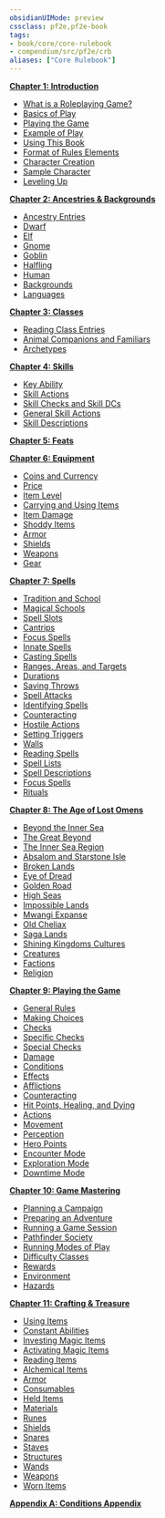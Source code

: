 ```yaml
---
obsidianUIMode: preview
cssclass: pf2e,pf2e-book
tags:
- book/core/core-rulebook
- compendium/src/pf2e/crb
aliases: ["Core Rulebook"]
---
```

**[Chapter 1: Introduction](chapter-1-introduction.md)**

- [What is a Roleplaying Game?](chapter-1-introduction.md#What%20is%20a%20Roleplaying%20Game?)
- [Basics of Play](chapter-1-introduction.md#Basics%20of%20Play)
- [Playing the Game](chapter-1-introduction.md#Playing%20the%20Game)
- [Example of Play](chapter-1-introduction.md#Example%20of%20Play)
- [Using This Book](chapter-1-introduction.md#Using%20This%20Book)
- [Format of Rules Elements](chapter-1-introduction.md#Format%20of%20Rules%20Elements)
- [Character Creation](chapter-1-introduction.md#Character%20Creation)
- [Sample Character](chapter-1-introduction.md#Sample%20Character)
- [Leveling Up](chapter-1-introduction.md#Leveling%20Up)

**[Chapter 2: Ancestries & Backgrounds](chapter-2-ancestries-backgrounds.md)**

- [Ancestry Entries](chapter-2-ancestries-backgrounds.md#Ancestry%20Entries)
- [Dwarf](chapter-2-ancestries-backgrounds.md#Dwarf)
- [Elf](chapter-2-ancestries-backgrounds.md#Elf)
- [Gnome](chapter-2-ancestries-backgrounds.md#Gnome)
- [Goblin](chapter-2-ancestries-backgrounds.md#Goblin)
- [Halfling](chapter-2-ancestries-backgrounds.md#Halfling)
- [Human](chapter-2-ancestries-backgrounds.md#Human)
- [Backgrounds](chapter-2-ancestries-backgrounds.md#Backgrounds)
- [Languages](chapter-2-ancestries-backgrounds.md#Languages)

**[Chapter 3: Classes](chapter-3-classes.md)**

- [Reading Class Entries](chapter-3-classes.md#Reading%20Class%20Entries)
- [Animal Companions and Familiars](chapter-3-classes.md#Animal%20Companions%20and%20Familiars)
- [Archetypes](chapter-3-classes.md#Archetypes)

**[Chapter 4: Skills](chapter-4-skills.md)**

- [Key Ability](chapter-4-skills.md#Key%20Ability)
- [Skill Actions](chapter-4-skills.md#Skill%20Actions)
- [Skill Checks and Skill DCs](chapter-4-skills.md#Skill%20Checks%20and%20Skill%20DCs)
- [General Skill Actions](chapter-4-skills.md#General%20Skill%20Actions)
- [Skill Descriptions](chapter-4-skills.md#Skill%20Descriptions)

**[Chapter 5: Feats](chapter-5-feats.md)**

**[Chapter 6: Equipment](chapter-6-equipment.md)**

- [Coins and Currency](chapter-6-equipment.md#Coins%20and%20Currency)
- [Price](chapter-6-equipment.md#Price)
- [Item Level](chapter-6-equipment.md#Item%20Level)
- [Carrying and Using Items](chapter-6-equipment.md#Carrying%20and%20Using%20Items)
- [Item Damage](chapter-6-equipment.md#Item%20Damage)
- [Shoddy Items](chapter-6-equipment.md#Shoddy%20Items)
- [Armor](chapter-6-equipment.md#Armor)
- [Shields](chapter-6-equipment.md#Shields)
- [Weapons](chapter-6-equipment.md#Weapons)
- [Gear](chapter-6-equipment.md#Gear)

**[Chapter 7: Spells](chapter-7-spells.md)**

- [Tradition and School](chapter-7-spells.md#Tradition%20and%20School)
- [Magical Schools](chapter-7-spells.md#Magical%20Schools)
- [Spell Slots](chapter-7-spells.md#Spell%20Slots)
- [Cantrips](chapter-7-spells.md#Cantrips)
- [Focus Spells](chapter-7-spells.md#Focus%20Spells)
- [Innate Spells](chapter-7-spells.md#Innate%20Spells)
- [Casting Spells](chapter-7-spells.md#Casting%20Spells)
- [Ranges, Areas, and Targets](chapter-7-spells.md#Ranges,%20Areas,%20and%20Targets)
- [Durations](chapter-7-spells.md#Durations)
- [Saving Throws](chapter-7-spells.md#Saving%20Throws)
- [Spell Attacks](chapter-7-spells.md#Spell%20Attacks)
- [Identifying Spells](chapter-7-spells.md#Identifying%20Spells)
- [Counteracting](chapter-7-spells.md#Counteracting)
- [Hostile Actions](chapter-7-spells.md#Hostile%20Actions)
- [Setting Triggers](chapter-7-spells.md#Setting%20Triggers)
- [Walls](chapter-7-spells.md#Walls)
- [Reading Spells](chapter-7-spells.md#Reading%20Spells)
- [Spell Lists](chapter-7-spells.md#Spell%20Lists)
- [Spell Descriptions](chapter-7-spells.md#Spell%20Descriptions)
- [Focus Spells](chapter-7-spells.md#Focus%20Spells)
- [Rituals](chapter-7-spells.md#Rituals)

**[Chapter 8: The Age of Lost Omens](chapter-8-the-age-of-lost-omens.md)**

- [Beyond the Inner Sea](chapter-8-the-age-of-lost-omens.md#Beyond%20the%20Inner%20Sea)
- [The Great Beyond](chapter-8-the-age-of-lost-omens.md#The%20Great%20Beyond)
- [The Inner Sea Region](chapter-8-the-age-of-lost-omens.md#The%20Inner%20Sea%20Region)
- [Absalom and Starstone Isle](chapter-8-the-age-of-lost-omens.md#Absalom%20and%20Starstone%20Isle)
- [Broken Lands](chapter-8-the-age-of-lost-omens.md#Broken%20Lands)
- [Eye of Dread](chapter-8-the-age-of-lost-omens.md#Eye%20of%20Dread)
- [Golden Road](chapter-8-the-age-of-lost-omens.md#Golden%20Road)
- [High Seas](chapter-8-the-age-of-lost-omens.md#High%20Seas)
- [Impossible Lands](chapter-8-the-age-of-lost-omens.md#Impossible%20Lands)
- [Mwangi Expanse](chapter-8-the-age-of-lost-omens.md#Mwangi%20Expanse)
- [Old Cheliax](chapter-8-the-age-of-lost-omens.md#Old%20Cheliax)
- [Saga Lands](chapter-8-the-age-of-lost-omens.md#Saga%20Lands)
- [Shining Kingdoms Cultures](chapter-8-the-age-of-lost-omens.md#Shining%20Kingdoms%20Cultures)
- [Creatures](chapter-8-the-age-of-lost-omens.md#Creatures)
- [Factions](chapter-8-the-age-of-lost-omens.md#Factions)
- [Religion](chapter-8-the-age-of-lost-omens.md#Religion)

**[Chapter 9: Playing the Game](chapter-9-playing-the-game.md)**

- [General Rules](chapter-9-playing-the-game.md#General%20Rules)
- [Making Choices](chapter-9-playing-the-game.md#Making%20Choices)
- [Checks](chapter-9-playing-the-game.md#Checks)
- [Specific Checks](chapter-9-playing-the-game.md#Specific%20Checks)
- [Special Checks](chapter-9-playing-the-game.md#Special%20Checks)
- [Damage](chapter-9-playing-the-game.md#Damage)
- [Conditions](chapter-9-playing-the-game.md#Conditions)
- [Effects](chapter-9-playing-the-game.md#Effects)
- [Afflictions](chapter-9-playing-the-game.md#Afflictions)
- [Counteracting](chapter-9-playing-the-game.md#Counteracting)
- [Hit Points, Healing, and Dying](chapter-9-playing-the-game.md#Hit%20Points,%20Healing,%20and%20Dying)
- [Actions](chapter-9-playing-the-game.md#Actions)
- [Movement](chapter-9-playing-the-game.md#Movement)
- [Perception](chapter-9-playing-the-game.md#Perception)
- [Hero Points](chapter-9-playing-the-game.md#Hero%20Points)
- [Encounter Mode](chapter-9-playing-the-game.md#Encounter%20Mode)
- [Exploration Mode](chapter-9-playing-the-game.md#Exploration%20Mode)
- [Downtime Mode](chapter-9-playing-the-game.md#Downtime%20Mode)

**[Chapter 10: Game Mastering](chapter-10-game-mastering.md)**

- [Planning a Campaign](chapter-10-game-mastering.md#Planning%20a%20Campaign)
- [Preparing an Adventure](chapter-10-game-mastering.md#Preparing%20an%20Adventure)
- [Running a Game Session](chapter-10-game-mastering.md#Running%20a%20Game%20Session)
- [Pathfinder Society](chapter-10-game-mastering.md#Pathfinder%20Society)
- [Running Modes of Play](chapter-10-game-mastering.md#Running%20Modes%20of%20Play)
- [Difficulty Classes](chapter-10-game-mastering.md#Difficulty%20Classes)
- [Rewards](chapter-10-game-mastering.md#Rewards)
- [Environment](chapter-10-game-mastering.md#Environment)
- [Hazards](chapter-10-game-mastering.md#Hazards)

**[Chapter 11: Crafting & Treasure](chapter-11-crafting-treasure.md)**

- [Using Items](chapter-11-crafting-treasure.md#Using%20Items)
- [Constant Abilities](chapter-11-crafting-treasure.md#Constant%20Abilities)
- [Investing Magic Items](chapter-11-crafting-treasure.md#Investing%20Magic%20Items)
- [Activating Magic Items](chapter-11-crafting-treasure.md#Activating%20Magic%20Items)
- [Reading Items](chapter-11-crafting-treasure.md#Reading%20Items)
- [Alchemical Items](chapter-11-crafting-treasure.md#Alchemical%20Items)
- [Armor](chapter-11-crafting-treasure.md#Armor)
- [Consumables](chapter-11-crafting-treasure.md#Consumables)
- [Held Items](chapter-11-crafting-treasure.md#Held%20Items)
- [Materials](chapter-11-crafting-treasure.md#Materials)
- [Runes](chapter-11-crafting-treasure.md#Runes)
- [Shields](chapter-11-crafting-treasure.md#Shields)
- [Snares](chapter-11-crafting-treasure.md#Snares)
- [Staves](chapter-11-crafting-treasure.md#Staves)
- [Structures](chapter-11-crafting-treasure.md#Structures)
- [Wands](chapter-11-crafting-treasure.md#Wands)
- [Weapons](chapter-11-crafting-treasure.md#Weapons)
- [Worn Items](chapter-11-crafting-treasure.md#Worn%20Items)

**[Appendix A: Conditions Appendix](../../../rules/core-rulebook/appendix-a-conditions-appendix.md)**
